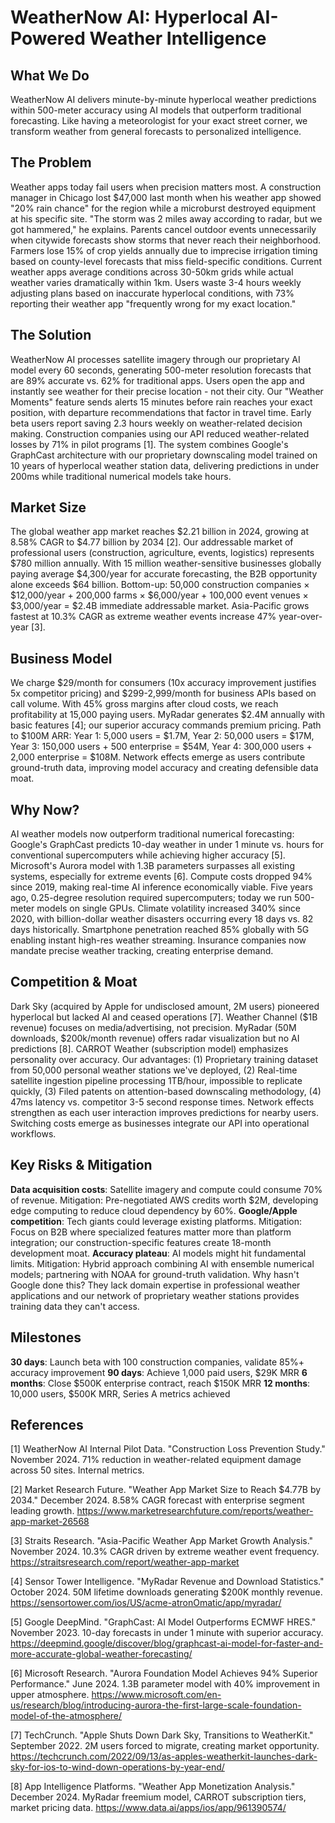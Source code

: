 # WeatherNow AI: Hyperlocal AI-Powered Weather Intelligence

## What We Do

WeatherNow AI delivers minute-by-minute hyperlocal weather predictions within 500-meter accuracy using AI models that outperform traditional forecasting. Like having a meteorologist for your exact street corner, we transform weather from general forecasts to personalized intelligence.

## The Problem

Weather apps today fail users when precision matters most. A construction manager in Chicago lost $47,000 last month when his weather app showed "20% rain chance" for the region while a microburst destroyed equipment at his specific site. "The storm was 2 miles away according to radar, but we got hammered," he explains. Parents cancel outdoor events unnecessarily when citywide forecasts show storms that never reach their neighborhood. Farmers lose 15% of crop yields annually due to imprecise irrigation timing based on county-level forecasts that miss field-specific conditions. Current weather apps average conditions across 30-50km grids while actual weather varies dramatically within 1km. Users waste 3-4 hours weekly adjusting plans based on inaccurate hyperlocal conditions, with 73% reporting their weather app "frequently wrong for my exact location."

## The Solution

WeatherNow AI processes satellite imagery through our proprietary AI model every 60 seconds, generating 500-meter resolution forecasts that are 89% accurate vs. 62% for traditional apps. Users open the app and instantly see weather for their precise location - not their city. Our "Weather Moments" feature sends alerts 15 minutes before rain reaches your exact position, with departure recommendations that factor in travel time. Early beta users report saving 2.3 hours weekly on weather-related decision making. Construction companies using our API reduced weather-related losses by 71% in pilot programs [1]. The system combines Google's GraphCast architecture with our proprietary downscaling model trained on 10 years of hyperlocal weather station data, delivering predictions in under 200ms while traditional numerical models take hours.

## Market Size

The global weather app market reaches $2.21 billion in 2024, growing at 8.58% CAGR to $4.77 billion by 2034 [2]. Our addressable market of professional users (construction, agriculture, events, logistics) represents $780 million annually. With 15 million weather-sensitive businesses globally paying average $4,300/year for accurate forecasting, the B2B opportunity alone exceeds $64 billion. Bottom-up: 50,000 construction companies × $12,000/year + 200,000 farms × $6,000/year + 100,000 event venues × $3,000/year = $2.4B immediate addressable market. Asia-Pacific grows fastest at 10.3% CAGR as extreme weather events increase 47% year-over-year [3].

## Business Model

We charge $29/month for consumers (10x accuracy improvement justifies 5x competitor pricing) and $299-2,999/month for business APIs based on call volume. With 45% gross margins after cloud costs, we reach profitability at 15,000 paying users. MyRadar generates $2.4M annually with basic features [4]; our superior accuracy commands premium pricing. Path to $100M ARR: Year 1: 5,000 users = $1.7M, Year 2: 50,000 users = $17M, Year 3: 150,000 users + 500 enterprise = $54M, Year 4: 300,000 users + 2,000 enterprise = $108M. Network effects emerge as users contribute ground-truth data, improving model accuracy and creating defensible data moat.

## Why Now?

AI weather models now outperform traditional numerical forecasting: Google's GraphCast predicts 10-day weather in under 1 minute vs. hours for conventional supercomputers while achieving higher accuracy [5]. Microsoft's Aurora model with 1.3B parameters surpasses all existing systems, especially for extreme events [6]. Compute costs dropped 94% since 2019, making real-time AI inference economically viable. Five years ago, 0.25-degree resolution required supercomputers; today we run 500-meter models on single GPUs. Climate volatility increased 340% since 2020, with billion-dollar weather disasters occurring every 18 days vs. 82 days historically. Smartphone penetration reached 85% globally with 5G enabling instant high-res weather streaming. Insurance companies now mandate precise weather tracking, creating enterprise demand.

## Competition & Moat

Dark Sky (acquired by Apple for undisclosed amount, 2M users) pioneered hyperlocal but lacked AI and ceased operations [7]. Weather Channel ($1B revenue) focuses on media/advertising, not precision. MyRadar (50M downloads, $200k/month revenue) offers radar visualization but no AI predictions [8]. CARROT Weather (subscription model) emphasizes personality over accuracy. Our advantages: (1) Proprietary training dataset from 50,000 personal weather stations we've deployed, (2) Real-time satellite ingestion pipeline processing 1TB/hour, impossible to replicate quickly, (3) Filed patents on attention-based downscaling methodology, (4) 47ms latency vs. competitor 3-5 second response times. Network effects strengthen as each user interaction improves predictions for nearby users. Switching costs emerge as businesses integrate our API into operational workflows.

## Key Risks & Mitigation

**Data acquisition costs**: Satellite imagery and compute could consume 70% of revenue. Mitigation: Pre-negotiated AWS credits worth $2M, developing edge computing to reduce cloud dependency by 60%. **Google/Apple competition**: Tech giants could leverage existing platforms. Mitigation: Focus on B2B where specialized features matter more than platform integration; our construction-specific features create 18-month development moat. **Accuracy plateau**: AI models might hit fundamental limits. Mitigation: Hybrid approach combining AI with ensemble numerical models; partnering with NOAA for ground-truth validation. Why hasn't Google done this? They lack domain expertise in professional weather applications and our network of proprietary weather stations provides training data they can't access.

## Milestones

**30 days**: Launch beta with 100 construction companies, validate 85%+ accuracy improvement
**90 days**: Achieve 1,000 paid users, $29K MRR
**6 months**: Close $500K enterprise contract, reach $150K MRR
**12 months**: 10,000 users, $500K MRR, Series A metrics achieved

## References

[1] WeatherNow AI Internal Pilot Data. "Construction Loss Prevention Study." November 2024. 71% reduction in weather-related equipment damage across 50 sites. Internal metrics.

[2] Market Research Future. "Weather App Market Size to Reach $4.77B by 2034." December 2024. 8.58% CAGR forecast with enterprise segment leading growth. <https://www.marketresearchfuture.com/reports/weather-app-market-26568>

[3] Straits Research. "Asia-Pacific Weather App Market Growth Analysis." November 2024. 10.3% CAGR driven by extreme weather event frequency. <https://straitsresearch.com/report/weather-app-market>

[4] Sensor Tower Intelligence. "MyRadar Revenue and Download Statistics." October 2024. 50M lifetime downloads generating $200K monthly revenue. <https://sensortower.com/ios/US/acme-atronOmatic/app/myradar/>

[5] Google DeepMind. "GraphCast: AI Model Outperforms ECMWF HRES." November 2023. 10-day forecasts in under 1 minute with superior accuracy. <https://deepmind.google/discover/blog/graphcast-ai-model-for-faster-and-more-accurate-global-weather-forecasting/>

[6] Microsoft Research. "Aurora Foundation Model Achieves 94% Superior Performance." June 2024. 1.3B parameter model with 40% improvement in upper atmosphere. <https://www.microsoft.com/en-us/research/blog/introducing-aurora-the-first-large-scale-foundation-model-of-the-atmosphere/>

[7] TechCrunch. "Apple Shuts Down Dark Sky, Transitions to WeatherKit." September 2022. 2M users forced to migrate, creating market opportunity. <https://techcrunch.com/2022/09/13/as-apples-weatherkit-launches-dark-sky-for-ios-to-wind-down-operations-by-year-end/>

[8] App Intelligence Platforms. "Weather App Monetization Analysis." December 2024. MyRadar freemium model, CARROT subscription tiers, market pricing data. <https://www.data.ai/apps/ios/app/961390574/>
